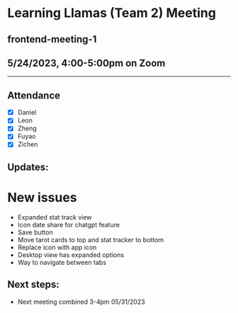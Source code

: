 # Learning Llamas (Team 2) Meeting
## frontend-meeting-1
## 5/24/2023, 4:00-5:00pm on Zoom
---
## Attendance
- [x] Daniel
- [x] Leon
- [x] Zheng
- [x] Fuyao
- [x] Zichen

## Updates:
# New issues
* Expanded stat track view
* Icon date share for chatgpt feature
* Save button
* Move tarot cards to top and stat tracker to bottom
* Replace icon with app icon
* Desktop view has expanded options
* Way to navigate between tabs

## Next steps:
* Next meeting combined 3-4pm 05/31/2023

